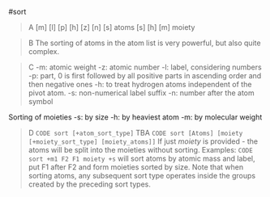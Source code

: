 #sort
>A [m] [l] [p] [h] [z] [n] [s] atoms
[s] [h] [m] moiety

>B The sorting of atoms in the atom list is very powerful, but also quite complex.

>C -m: atomic weight
-z: atomic number
-l: label, considering numbers
-p: part, 0 is first followed by all positive parts in ascending order and then negative ones
-h: to treat hydrogen atoms independent of the pivot atom.
-s: non-numerical label suffix
-n: number after the atom symbol

Sorting of moieties
-s: by size
-h: by heaviest atom
-m: by molecular weight

>D `CODE sort [+atom_sort_type]` TBA
`CODE sort [Atoms] [moiety [+moiety_sort_type] [moiety_atoms]]` If just *moiety* is provided - the atoms will be split into the moieties without sorting.
Examples:
`CODE sort +m1 F2 F1 moiety +s` will sort atoms by atomic mass and label, put F1 after F2 and form moieties sorted by size. Note that when sorting atoms, any subsequent sort type operates inside the groups created by the preceding sort types.

